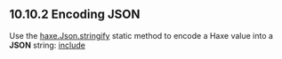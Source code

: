 ## 10.10.2 Encoding JSON

Use the [haxe.Json.stringify](http://api.haxe.org/haxe/Json.html#stringify) static method to encode a Haxe value into a **JSON** string:
[include](assets/JsonStringify.hx)

